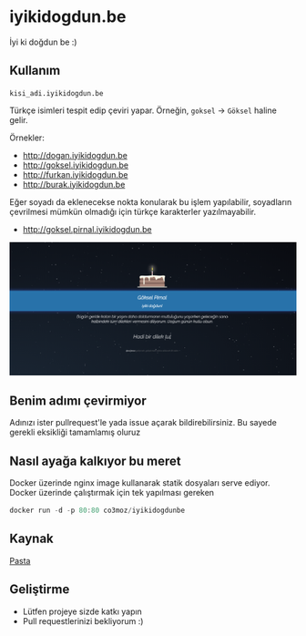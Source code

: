 iyikidogdun.be
============

İyi ki doğdun be :)

Kullanım
----------------
`kisi_adi.iyikidogdun.be`

Türkçe isimleri tespit edip çeviri yapar. Örneğin, `goksel` -> `Göksel` haline gelir.

Örnekler:
* http://dogan.iyikidogdun.be
* http://goksel.iyikidogdun.be
* http://furkan.iyikidogdun.be
* http://burak.iyikidogdun.be

Eğer soyadı da eklenecekse nokta konularak bu işlem yapılabilir, soyadların çevrilmesi mümkün olmadığı için türkçe karakterler yazılmayabilir.

* http://goksel.pirnal.iyikidogdun.be

![](src/image/fullscreen.png)

Benim adımı çevirmiyor
-----------------------
Adınızı ister pullrequest'le yada issue açarak bildirebilirsiniz. Bu sayede gerekli eksikliği tamamlamış oluruz

Nasıl ayağa kalkıyor bu meret
-------------------
Docker üzerinde nginx image kullanarak statik dosyaları serve ediyor. Docker üzerinde çalıştırmak için tek yapılması gereken

```js
docker run -d -p 80:80 co3moz/iyikidogdunbe
```

Kaynak
-----------
[Pasta](http://codepen.io/fixcl/pen/bsIhn)

Geliştirme
----------------

* Lütfen projeye sizde katkı yapın
* Pull requestlerinizi bekliyorum :)
